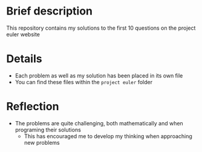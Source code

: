 # Brief description
This repository contains my solutions to the first 10 questions on the project euler website

# Details
- Each problem as well as my solution has been placed in its own file
- You can find these files within the `project euler` folder

# Reflection
- The problems are quite challenging, both mathematically and when programing their solutions
  - This has encouraged me to develop my thinking when approaching new problems
